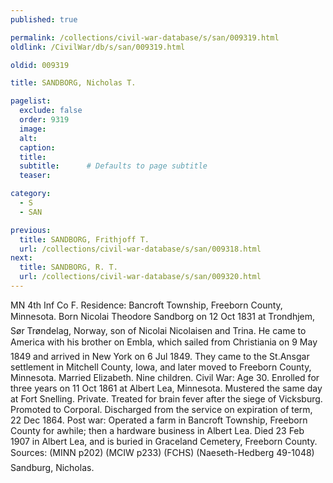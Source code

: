 ```yaml
---
published: true

permalink: /collections/civil-war-database/s/san/009319.html
oldlink: /CivilWar/db/s/san/009319.html

oldid: 009319

title: SANDBORG, Nicholas T.

pagelist:
  exclude: false
  order: 9319
  image: 
  alt:
  caption:
  title:
  subtitle:      # Defaults to page subtitle
  teaser:

category: 
  - S 
  - SAN

previous:
  title: SANDBORG, Frithjoff T.
  url: /collections/civil-war-database/s/san/009318.html  
next:
  title: SANDBORG, R. T.
  url: /collections/civil-war-database/s/san/009320.html   
---
```

MN 4th Inf Co F. Residence: Bancroft Township, Freeborn County, Minnesota. Born &#147;Nicolai Theodore Sandborg&#148; on 12 Oct 1831 at Trondhjem, S&oslash;r Tr&oslash;ndelag, Norway, son of Nicolai Nicolaisen and Trina. He came to America with his brother on &#147;Embla&#148;, which sailed from Christiania on 9 May 1849 and arrived in New York on 6 Jul 1849. They came to the St.Ansgar settlement in Mitchell County, Iowa, and later moved to Freeborn County, Minnesota. Married Elizabeth. Nine children. Civil War: Age 30. Enrolled for three years on 11 Oct 1861 at Albert Lea, Minnesota. Mustered the same day at Fort Snelling. Private. Treated for brain fever after the siege of Vicksburg. Promoted to Corporal. Discharged from the service on expiration of term, 22 Dec 1864. Post war: Operated a farm in Bancroft Township, Freeborn County for awhile; then a hardware business in Albert Lea. Died 23 Feb 1907 in Albert Lea, and is buried in Graceland Cemetery, Freeborn County. Sources: (MINN p202) (MCIW p233) (FCHS) (Naeseth-Hedberg &#146;49-1048) &#147;Sandburg, Nicholas&#148;.